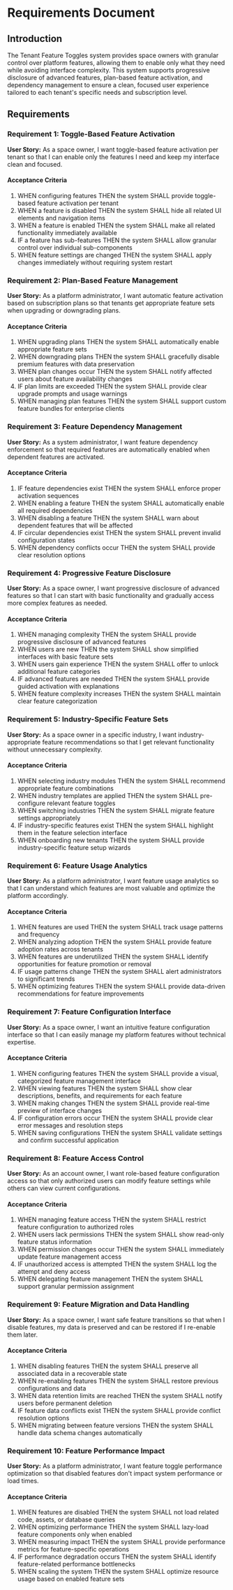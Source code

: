 # Requirements Document

## Introduction

The Tenant Feature Toggles system provides space owners with granular control over platform features, allowing them to enable only what they need while avoiding interface complexity. This system supports progressive disclosure of advanced features, plan-based feature activation, and dependency management to ensure a clean, focused user experience tailored to each tenant's specific needs and subscription level.

## Requirements

### Requirement 1: Toggle-Based Feature Activation

**User Story:** As a space owner, I want toggle-based feature activation per tenant so that I can enable only the features I need and keep my interface clean and focused.

#### Acceptance Criteria

1. WHEN configuring features THEN the system SHALL provide toggle-based feature activation per tenant
2. WHEN a feature is disabled THEN the system SHALL hide all related UI elements and navigation items
3. WHEN a feature is enabled THEN the system SHALL make all related functionality immediately available
4. IF a feature has sub-features THEN the system SHALL allow granular control over individual sub-components
5. WHEN feature settings are changed THEN the system SHALL apply changes immediately without requiring system restart

### Requirement 2: Plan-Based Feature Management

**User Story:** As a platform administrator, I want automatic feature activation based on subscription plans so that tenants get appropriate feature sets when upgrading or downgrading plans.

#### Acceptance Criteria

1. WHEN upgrading plans THEN the system SHALL automatically enable appropriate feature sets
2. WHEN downgrading plans THEN the system SHALL gracefully disable premium features with data preservation
3. WHEN plan changes occur THEN the system SHALL notify affected users about feature availability changes
4. IF plan limits are exceeded THEN the system SHALL provide clear upgrade prompts and usage warnings
5. WHEN managing plan features THEN the system SHALL support custom feature bundles for enterprise clients

### Requirement 3: Feature Dependency Management

**User Story:** As a system administrator, I want feature dependency enforcement so that required features are automatically enabled when dependent features are activated.

#### Acceptance Criteria

1. IF feature dependencies exist THEN the system SHALL enforce proper activation sequences
2. WHEN enabling a feature THEN the system SHALL automatically enable all required dependencies
3. WHEN disabling a feature THEN the system SHALL warn about dependent features that will be affected
4. IF circular dependencies exist THEN the system SHALL prevent invalid configuration states
5. WHEN dependency conflicts occur THEN the system SHALL provide clear resolution options

### Requirement 4: Progressive Feature Disclosure

**User Story:** As a space owner, I want progressive disclosure of advanced features so that I can start with basic functionality and gradually access more complex features as needed.

#### Acceptance Criteria

1. WHEN managing complexity THEN the system SHALL provide progressive disclosure of advanced features
2. WHEN users are new THEN the system SHALL show simplified interfaces with basic feature sets
3. WHEN users gain experience THEN the system SHALL offer to unlock additional feature categories
4. IF advanced features are needed THEN the system SHALL provide guided activation with explanations
5. WHEN feature complexity increases THEN the system SHALL maintain clear feature categorization

### Requirement 5: Industry-Specific Feature Sets

**User Story:** As a space owner in a specific industry, I want industry-appropriate feature recommendations so that I get relevant functionality without unnecessary complexity.

#### Acceptance Criteria

1. WHEN selecting industry modules THEN the system SHALL recommend appropriate feature combinations
2. WHEN industry templates are applied THEN the system SHALL pre-configure relevant feature toggles
3. WHEN switching industries THEN the system SHALL migrate feature settings appropriately
4. IF industry-specific features exist THEN the system SHALL highlight them in the feature selection interface
5. WHEN onboarding new tenants THEN the system SHALL provide industry-specific feature setup wizards

### Requirement 6: Feature Usage Analytics

**User Story:** As a platform administrator, I want feature usage analytics so that I can understand which features are most valuable and optimize the platform accordingly.

#### Acceptance Criteria

1. WHEN features are used THEN the system SHALL track usage patterns and frequency
2. WHEN analyzing adoption THEN the system SHALL provide feature adoption rates across tenants
3. WHEN features are underutilized THEN the system SHALL identify opportunities for feature promotion or removal
4. IF usage patterns change THEN the system SHALL alert administrators to significant trends
5. WHEN optimizing features THEN the system SHALL provide data-driven recommendations for feature improvements

### Requirement 7: Feature Configuration Interface

**User Story:** As a space owner, I want an intuitive feature configuration interface so that I can easily manage my platform features without technical expertise.

#### Acceptance Criteria

1. WHEN configuring features THEN the system SHALL provide a visual, categorized feature management interface
2. WHEN viewing features THEN the system SHALL show clear descriptions, benefits, and requirements for each feature
3. WHEN making changes THEN the system SHALL provide real-time preview of interface changes
4. IF configuration errors occur THEN the system SHALL provide clear error messages and resolution steps
5. WHEN saving configurations THEN the system SHALL validate settings and confirm successful application

### Requirement 8: Feature Access Control

**User Story:** As an account owner, I want role-based feature configuration access so that only authorized users can modify feature settings while others can view current configurations.

#### Acceptance Criteria

1. WHEN managing feature access THEN the system SHALL restrict feature configuration to authorized roles
2. WHEN users lack permissions THEN the system SHALL show read-only feature status information
3. WHEN permission changes occur THEN the system SHALL immediately update feature management access
4. IF unauthorized access is attempted THEN the system SHALL log the attempt and deny access
5. WHEN delegating feature management THEN the system SHALL support granular permission assignment

### Requirement 9: Feature Migration and Data Handling

**User Story:** As a space owner, I want safe feature transitions so that when I disable features, my data is preserved and can be restored if I re-enable them later.

#### Acceptance Criteria

1. WHEN disabling features THEN the system SHALL preserve all associated data in a recoverable state
2. WHEN re-enabling features THEN the system SHALL restore previous configurations and data
3. WHEN data retention limits are reached THEN the system SHALL notify users before permanent deletion
4. IF feature data conflicts exist THEN the system SHALL provide conflict resolution options
5. WHEN migrating between feature versions THEN the system SHALL handle data schema changes automatically

### Requirement 10: Feature Performance Impact

**User Story:** As a platform administrator, I want feature toggle performance optimization so that disabled features don't impact system performance or load times.

#### Acceptance Criteria

1. WHEN features are disabled THEN the system SHALL not load related code, assets, or database queries
2. WHEN optimizing performance THEN the system SHALL lazy-load feature components only when enabled
3. WHEN measuring impact THEN the system SHALL provide performance metrics for feature-specific operations
4. IF performance degradation occurs THEN the system SHALL identify feature-related performance bottlenecks
5. WHEN scaling the system THEN the system SHALL optimize resource usage based on enabled feature sets